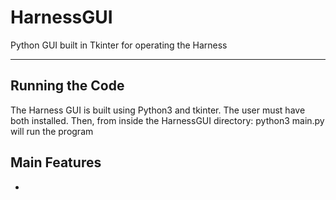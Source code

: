 # HarnessGUI
Python GUI built in Tkinter for operating the Harness
***
## Running the Code
The Harness GUI is built using Python3 and tkinter. The user must have both installed. Then, from inside the HarnessGUI directory: python3 main.py will run the program
## Main Features
-
